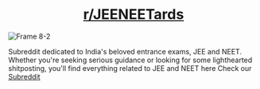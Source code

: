 <a href="https://www.reddit.com/r/JEENEETards/"> 
<h1 align="center">r/JEENEETards</h1>
</a>

![Frame 8-2](https://github.com/rJEENEETards/.github/assets/73933669/461a5d98-6a67-45b4-b2db-91ea78d8b17f)

Subreddit dedicated to India's beloved entrance exams, JEE and NEET. Whether you're seeking serious guidance or looking for some lighthearted shitposting, you'll find everything related to JEE and NEET here
Check our [Subreddit](https://www.reddit.com/r/JEENEETards/)
